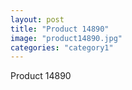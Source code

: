 ```yaml
---
layout: post
title: "Product 14890"
image: "product14890.jpg"
categories: "category1"
---
```

Product 14890

